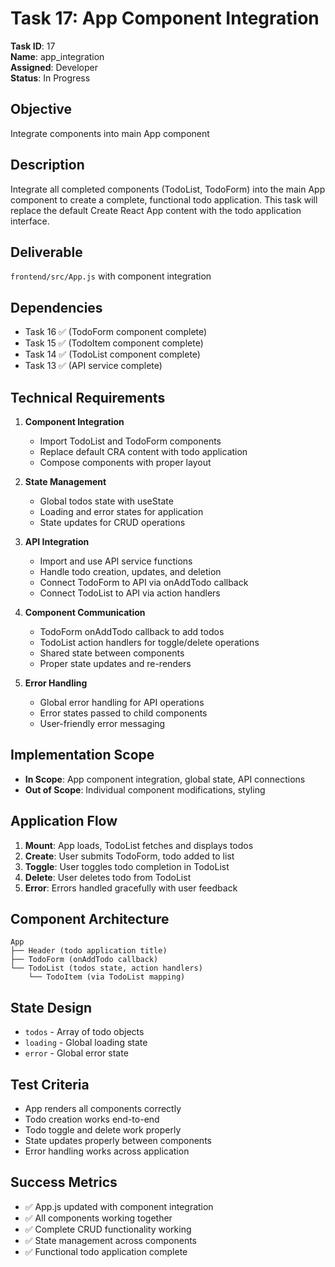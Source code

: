 # Task 17: App Component Integration
**Task ID**: 17  
**Name**: app_integration  
**Assigned**: Developer  
**Status**: In Progress  

## Objective
Integrate components into main App component

## Description  
Integrate all completed components (TodoList, TodoForm) into the main App component to create a complete, functional todo application. This task will replace the default Create React App content with the todo application interface.

## Deliverable
`frontend/src/App.js` with component integration

## Dependencies
- Task 16 ✅ (TodoForm component complete)
- Task 15 ✅ (TodoItem component complete) 
- Task 14 ✅ (TodoList component complete)
- Task 13 ✅ (API service complete)

## Technical Requirements
1. **Component Integration**
   - Import TodoList and TodoForm components
   - Replace default CRA content with todo application
   - Compose components with proper layout

2. **State Management**
   - Global todos state with useState
   - Loading and error states for application
   - State updates for CRUD operations

3. **API Integration**
   - Import and use API service functions
   - Handle todo creation, updates, and deletion
   - Connect TodoForm to API via onAddTodo callback
   - Connect TodoList to API via action handlers

4. **Component Communication**
   - TodoForm onAddTodo callback to add todos
   - TodoList action handlers for toggle/delete operations
   - Shared state between components
   - Proper state updates and re-renders

5. **Error Handling**
   - Global error handling for API operations
   - Error states passed to child components
   - User-friendly error messaging

## Implementation Scope
- **In Scope**: App component integration, global state, API connections
- **Out of Scope**: Individual component modifications, styling

## Application Flow
1. **Mount**: App loads, TodoList fetches and displays todos
2. **Create**: User submits TodoForm, todo added to list
3. **Toggle**: User toggles todo completion in TodoList
4. **Delete**: User deletes todo from TodoList
5. **Error**: Errors handled gracefully with user feedback

## Component Architecture
```
App
├── Header (todo application title)
├── TodoForm (onAddTodo callback)
└── TodoList (todos state, action handlers)
    └── TodoItem (via TodoList mapping)
```

## State Design
- `todos` - Array of todo objects
- `loading` - Global loading state
- `error` - Global error state

## Test Criteria
- App renders all components correctly
- Todo creation works end-to-end
- Todo toggle and delete work properly
- State updates properly between components
- Error handling works across application

## Success Metrics
- ✅ App.js updated with component integration
- ✅ All components working together
- ✅ Complete CRUD functionality working
- ✅ State management across components
- ✅ Functional todo application complete